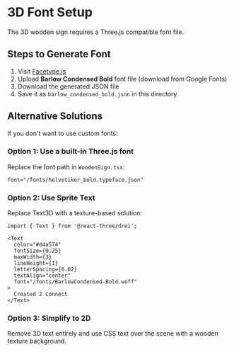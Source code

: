 # 3D Font Setup

The 3D wooden sign requires a Three.js compatible font file.

## Steps to Generate Font

1. Visit [Facetype.js](https://gero3.github.io/facetype.js/)
2. Upload **Barlow Condensed Bold** font file (download from Google Fonts)
3. Download the generated JSON file
4. Save it as `barlow_condensed_bold.json` in this directory

## Alternative Solutions

If you don't want to use custom fonts:

### Option 1: Use a built-in Three.js font
Replace the font path in `WoodenSign.tsx`:
```tsx
font="/fonts/helvetiker_bold.typeface.json"
```

### Option 2: Use Sprite Text
Replace Text3D with a texture-based solution:
```tsx
import { Text } from '@react-three/drei';

<Text
  color="#d4a574"
  fontSize={0.25}
  maxWidth={3}
  lineHeight={1}
  letterSpacing={0.02}
  textAlign="center"
  font="/fonts/BarlowCondensed-Bold.woff"
>
  Created 2 Connect
</Text>
```

### Option 3: Simplify to 2D
Remove 3D text entirely and use CSS text over the scene with a wooden texture background.











